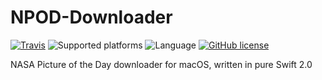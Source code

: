 # NPOD-Downloader
[![Travis](https://travis-ci.org/giulio92/NPOD-Downloader.svg)](https://travis-ci.org/giulio92/NPOD-Downloader)
![Supported platforms](https://img.shields.io/badge/platform-macOS-lightgrey.svg)
![Language](https://img.shields.io/badge/language-Swift%202.0-orange.svg?logo=data:image/png;base64,http://imgur.com/a/pxEzo)
[![GitHub license](https://img.shields.io/badge/license-AGPL-blue.svg)](https://raw.githubusercontent.com/giulio92/NPOD-Downloader/master/LICENSE.txt)

NASA Picture of the Day downloader for macOS, written in pure Swift 2.0
